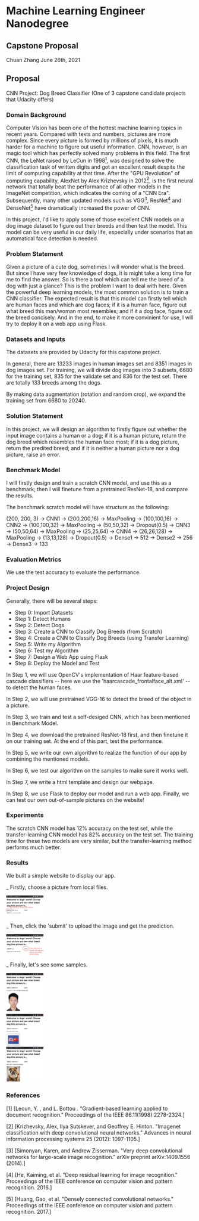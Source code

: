 # Machine Learning Engineer Nanodegree
## Capstone Proposal
Chuan Zhang
June 26th, 2021

## Proposal
CNN Project: Dog Breed Classifier (One of 3 capstone candidate projects that Udacity offers)

### Domain Background
Computer Vision has been one of the hottest machine learning topics in recent years. Compared with texts and numbers, pictures are more complex. Since every picture is formed by millions of pixels, it is much harder for a machine to figure out useful information. CNN, however, is an magic tool which has perfectly solved many problems in this field. The first CNN, the LeNet raised by LeCun in 1998[<sup>1</sup>](#refer), was designed to solve the classification task of written digits and got an excellent result despite the limit of computing capability at that time. After the "GPU Revolution" of computing capability, AlexNet by Alex Krizhevsky in 2012[<sup>2</sup>](#refer), is the first neural network that totally beat the performance of all other models in the ImageNet competition, which indicates the coming of a "CNN Era". Subsequently, many other updated models such as VGG[<sup>3</sup>](#refer), ResNet[<sup>4</sup>](#refer) and DenseNet[<sup>5</sup>](#refer) have dramatically increased the power of CNN.

In this project, I'd like to apply some of those excellent CNN models on a dog image dataset to figure out their breeds and then test the model. This model can be very useful in our daily life, especially under scenarios that an automatical face detection is needed. 

### Problem Statement

Given a picture of a cute dog, sometimes I will wonder what is the breed. But since I have very few knowledge of dogs, it is might take a long time for me to find the answer. So is there a tool which can tell me the breed of a dog with just a glance? This is the problem I want to deal with here. Given the powerful deep learning models, the most common solution is to train a CNN classifier. The expected result is that this model can firstly tell which are human faces and which are dog faces; if it is a human face, figure out what breed this man/woman most resembles; and if it a dog face, figure out the breed concisely. And in the end, to make it more convinient for use, I will try to deploy it on a web app using Flask.

### Datasets and Inputs

The datasets are provided by Udacity for this capstone project. 

In general, there are 13233 images in human images set and 8351 images in dog images set. For training, we will divide dog images into 3 subsets, 6680 for the training set, 835 for the validate set and 836 for the test set. There are totally 133 breeds among the dogs.

By making data augmentation (rotation and random crop), we expand the training set from 6680 to 20240.

### Solution Statement

In this project, we will design an algorithm to firstly figure out whether the input image contains a human or a dog; if it is a human picture, return the dog breed which resembles the human face most; if it is a dog picture, return the predited breed; and if it is neither a human picture nor a dog picture, raise an error.


### Benchmark Model

I will firstly design and train a scratch CNN model, and use this as a benchmark; then I will finetune from a pretrained ResNet-18, and compare the results.

The benchmark scratch model will have structure as the following:

(200, 200, 3) -> CNN1 -> (200,200,16) -> MaxPooling -> (100,100,16) -> CNN2 -> (100,100,32) -> MaxPooling -> (50,50,32) -> Dropout(0.5) -> CNN3 -> (50,50,64) -> MaxPooling -> (25,25,64) -> CNN4 -> (26,26,128) -> MaxPooling -> (13,13,128) -> Dropout(0.5) -> Dense1 -> 512 -> Dense2 -> 256 -> Dense3 -> 133

### Evaluation Metrics

We use the test accuracy to evaluate the performance.

### Project Design

Generally, there will be several steps:

* Step 0: Import Datasets
* Step 1: Detect Humans
* Step 2: Detect Dogs
* Step 3: Create a CNN to Classify Dog Breeds (from Scratch)
* Step 4: Create a CNN to Classify Dog Breeds (using Transfer Learning)
* Step 5: Write my Algorithm
* Step 6: Test my Algorithm
* Step 7: Design a Web App using Flask
* Step 8: Deploy the Model and Test

In Step 1, we will use OpenCV's implementation of Haar feature-based cascade classifiers -- here we use the 'haarcascade_frontalface_alt.xml' -- to detect the human faces.

In Step 2, we will use pretrained VGG-16 to detect the breed of the object in a picture.

In Step 3, we train and test a self-desiged CNN, which has been mentioned in Benchmark Model.

In Step 4, we download the pretrained ResNet-18 first, and then finetune it on our training set. At the end of this part, test the performance.

In Step 5, we write our own algorithm to realize the function of our app by combining the mentioned models.

In Step 6, we test our algorithm on the samples to make sure it works well.

In Step 7, we write a html template and design our webpage.

In Step 8, we use Flask to deploy our model and run a web app. Finally, we can test our own out-of-sample pictures on the website!

### Experiments
The scratch CNN model has 12% accuracy on the test set, while the transfer-learning CNN model has 82% accuracy on the test set. The training time for these two models are very similar, but the transfer-learning method performs much better.

### Results
We built a simple website to display our app.

_ Firstly, choose a picture from local files.
<div><img src='./shots/1.png' style='width: 100px'></div>

_ Then, click the 'submit' to upload the image and get the prediction.
<div><img src='./shots/2.png' style='width: 100px'></div>

_ Finally, let's see some samples.
<div><img src='./shots/3.png' style='width: 100px'></div>
<div><img src='./shots/4.png' style='width: 100px'></div>
<div><img src='./shots/5.png' style='width: 100px'></div>


<div id='refer'></div>

### References
[1] [Lecun, Y. , and  L. Bottou . "Gradient-based learning applied to document recognition." Proceedings of the IEEE 86.11(1998):2278-2324.]

[2] [Krizhevsky, Alex, Ilya Sutskever, and Geoffrey E. Hinton. "Imagenet classification with deep convolutional neural networks." Advances in neural information processing systems 25 (2012): 1097-1105.]

[3] [Simonyan, Karen, and Andrew Zisserman. "Very deep convolutional networks for large-scale image recognition." arXiv preprint arXiv:1409.1556 (2014).]

[4] [He, Kaiming, et al. "Deep residual learning for image recognition." Proceedings of the IEEE conference on computer vision and pattern recognition. 2016.]

[5] [Huang, Gao, et al. "Densely connected convolutional networks." Proceedings of the IEEE conference on computer vision and pattern recognition. 2017.]


